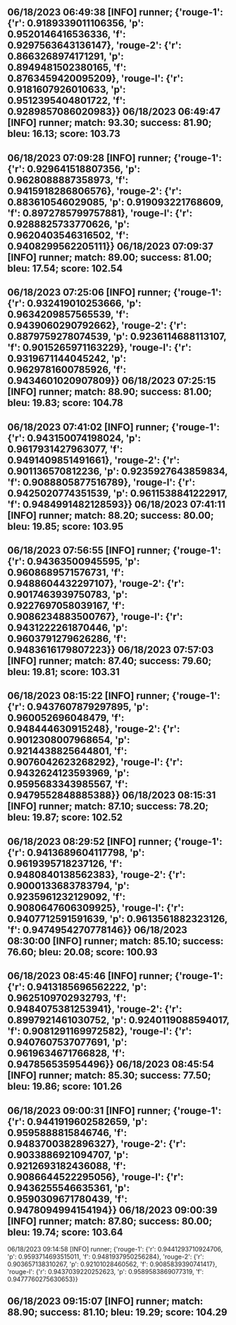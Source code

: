 06/18/2023 06:49:38  [INFO] runner; {'rouge-1': {'r': 0.9189339011106356, 'p': 0.9520146416536336, 'f': 0.9297563643136147}, 'rouge-2': {'r': 0.8663268974171291, 'p': 0.8949481502380165, 'f': 0.8763459420095209}, 'rouge-l': {'r': 0.9181607926010633, 'p': 0.9512395404801722, 'f': 0.9289857086020983}}
06/18/2023 06:49:47  [INFO] runner; match: 93.30; success: 81.90; bleu: 16.13; score: 103.73
--
06/18/2023 07:09:28  [INFO] runner; {'rouge-1': {'r': 0.929641518807356, 'p': 0.9628088887358973, 'f': 0.9415918286806576}, 'rouge-2': {'r': 0.883610546029085, 'p': 0.919093221768609, 'f': 0.8972785799757881}, 'rouge-l': {'r': 0.9288825733770626, 'p': 0.9620403546316502, 'f': 0.9408299562205111}}
06/18/2023 07:09:37  [INFO] runner; match: 89.00; success: 81.00; bleu: 17.54; score: 102.54
--
06/18/2023 07:25:06  [INFO] runner; {'rouge-1': {'r': 0.932419010253666, 'p': 0.9634209857565539, 'f': 0.9439060290792662}, 'rouge-2': {'r': 0.8879759278074539, 'p': 0.9236114688113107, 'f': 0.9015265971163229}, 'rouge-l': {'r': 0.9319671144045242, 'p': 0.9629781600785926, 'f': 0.9434601020907809}}
06/18/2023 07:25:15  [INFO] runner; match: 88.90; success: 81.00; bleu: 19.83; score: 104.78
--
06/18/2023 07:41:02  [INFO] runner; {'rouge-1': {'r': 0.943150074198024, 'p': 0.9617931427963077, 'f': 0.9491409851491661}, 'rouge-2': {'r': 0.901136570812236, 'p': 0.9235927643859834, 'f': 0.9088805877516789}, 'rouge-l': {'r': 0.9425020774351539, 'p': 0.9611538841222917, 'f': 0.9484991482128593}}
06/18/2023 07:41:11  [INFO] runner; match: 88.20; success: 80.00; bleu: 19.85; score: 103.95
--
06/18/2023 07:56:55  [INFO] runner; {'rouge-1': {'r': 0.94363500945595, 'p': 0.9608689571576731, 'f': 0.9488604432297107}, 'rouge-2': {'r': 0.9017463939750783, 'p': 0.9227697058039167, 'f': 0.9086234883500767}, 'rouge-l': {'r': 0.9431222261870446, 'p': 0.9603791279626286, 'f': 0.9483616179807223}}
06/18/2023 07:57:03  [INFO] runner; match: 87.40; success: 79.60; bleu: 19.81; score: 103.31
--
06/18/2023 08:15:22  [INFO] runner; {'rouge-1': {'r': 0.9437607879297895, 'p': 0.960052696048479, 'f': 0.948444630915248}, 'rouge-2': {'r': 0.9012308007968654, 'p': 0.9214438825644801, 'f': 0.9076042623268292}, 'rouge-l': {'r': 0.9432624123593969, 'p': 0.9595683343985567, 'f': 0.9479552848885388}}
06/18/2023 08:15:31  [INFO] runner; match: 87.10; success: 78.20; bleu: 19.87; score: 102.52
--
06/18/2023 08:29:52  [INFO] runner; {'rouge-1': {'r': 0.9413689604117798, 'p': 0.9619395718237126, 'f': 0.9480840138562383}, 'rouge-2': {'r': 0.9000133683783794, 'p': 0.9235961232129092, 'f': 0.9080647606309925}, 'rouge-l': {'r': 0.9407712591591639, 'p': 0.9613561882323126, 'f': 0.9474954270778146}}
06/18/2023 08:30:00  [INFO] runner; match: 85.10; success: 76.60; bleu: 20.08; score: 100.93
--
06/18/2023 08:45:46  [INFO] runner; {'rouge-1': {'r': 0.9413185696562222, 'p': 0.9625109702932793, 'f': 0.9484075381253941}, 'rouge-2': {'r': 0.8997921461030752, 'p': 0.9240119088594017, 'f': 0.9081291169972582}, 'rouge-l': {'r': 0.9407607537077691, 'p': 0.9619634671766828, 'f': 0.947856535954496}}
06/18/2023 08:45:54  [INFO] runner; match: 85.30; success: 77.50; bleu: 19.86; score: 101.26
--
06/18/2023 09:00:31  [INFO] runner; {'rouge-1': {'r': 0.9441919602582659, 'p': 0.9595888815846746, 'f': 0.9483700382896327}, 'rouge-2': {'r': 0.9033886921094707, 'p': 0.9212693182436088, 'f': 0.9086644522295056}, 'rouge-l': {'r': 0.9436255546635361, 'p': 0.9590309671780439, 'f': 0.9478094994154194}}
06/18/2023 09:00:39  [INFO] runner; match: 87.80; success: 80.00; bleu: 19.74; score: 103.64
--
06/18/2023 09:14:58  [INFO] runner; {'rouge-1': {'r': 0.9441293710924706, 'p': 0.9593714693515011, 'f': 0.9481937950256284}, 'rouge-2': {'r': 0.903657138310267, 'p': 0.92101028460562, 'f': 0.9085839390741417}, 'rouge-l': {'r': 0.9437039220252623, 'p': 0.9589583869077319, 'f': 0.9477760275630653}}

## 06/18/2023 09:15:07  [INFO] runner; match: 88.90; success: 81.10; bleu: 19.29; score: 104.29

## 